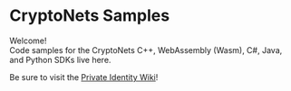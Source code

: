 # CryptoNets Samples

Welcome! <br>
Code samples for the CryptoNets C++, WebAssembly (Wasm), C#, Java, and Python SDKs live here.  

Be sure to visit the [Private Identity Wiki](https://github.com/prividentity/CryptoNets/wiki)! 
